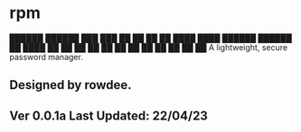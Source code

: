 # rpm
██████  ██████  ███    ███ 
██   ██ ██   ██ ████  ████ 
██████  ██████  ██ ████ ██ 
██   ██ ██      ██  ██  ██ 
██   ██ ██      ██      ██
A lightweight, secure password manager.

Designed by rowdee.
---------------------------------------------
Ver 0.0.1a
Last Updated: 22/04/23
---------------------------------------------


